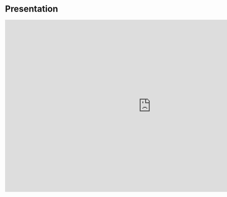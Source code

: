 # Presentation

<iframe src="https://docs.google.com/presentation/d/e/2PACX-1vRysFQt9YvRrnABnVkfuyjMtVcP1lK8B1MqfbZsAmj4bjgA7iibfPjOkLNixmmBQGzW-yNoDtk9_3O-/embed?start=false&loop=false&delayms=3000" frameborder="0" width="960" height="569" allowfullscreen="true" mozallowfullscreen="true" webkitallowfullscreen="true"></iframe>
